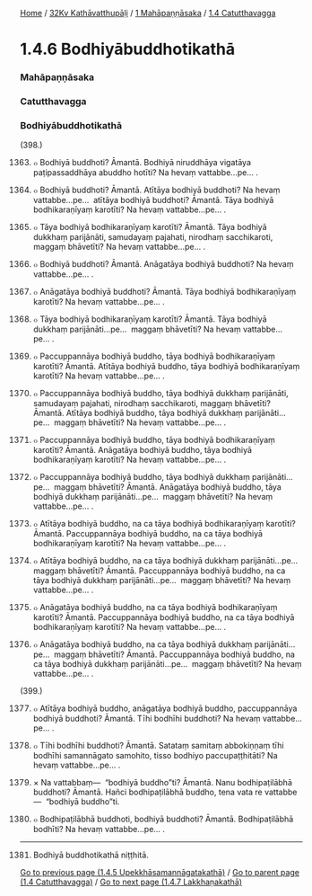 
[Home](/) / [32Kv Kathāvatthupāḷi](../../../32Kv.md) / [1 Mahāpaṇṇāsaka](../../1.md) / [1.4 Catutthavagga](../1.4.md)

# 1.4.6 Bodhiyābuddhotikathā

### Mahāpaṇṇāsaka

### Catutthavagga

### Bodhiyābuddhotikathā

(398.)

1363. ๐ Bodhiyā buddhoti? Āmantā. Bodhiyā niruddhāya vigatāya paṭipassaddhāya abuddho hotīti? Na hevaṃ vattabbe…pe… .

1364. ๐ Bodhiyā buddhoti? Āmantā. Atītāya bodhiyā buddhoti? Na hevaṃ vattabbe…pe…  atītāya bodhiyā buddhoti? Āmantā. Tāya bodhiyā bodhikaraṇīyaṃ karotīti? Na hevaṃ vattabbe…pe… .

1365. ๐ Tāya bodhiyā bodhikaraṇīyaṃ karotīti? Āmantā. Tāya bodhiyā dukkhaṃ parijānāti, samudayaṃ pajahati, nirodhaṃ sacchikaroti, maggaṃ bhāvetīti? Na hevaṃ vattabbe…pe… .

1366. ๐ Bodhiyā buddhoti? Āmantā. Anāgatāya bodhiyā buddhoti? Na hevaṃ vattabbe…pe… .

1367. ๐ Anāgatāya bodhiyā buddhoti? Āmantā. Tāya bodhiyā bodhikaraṇīyaṃ karotīti? Na hevaṃ vattabbe…pe… .

1368. ๐ Tāya bodhiyā bodhikaraṇīyaṃ karotīti? Āmantā. Tāya bodhiyā dukkhaṃ parijānāti…pe…  maggaṃ bhāvetīti? Na hevaṃ vattabbe…pe… .

1369. ๐ Paccuppannāya bodhiyā buddho, tāya bodhiyā bodhikaraṇīyaṃ karotīti? Āmantā. Atītāya bodhiyā buddho, tāya bodhiyā bodhikaraṇīyaṃ karotīti? Na hevaṃ vattabbe…pe… .

1370. ๐ Paccuppannāya bodhiyā buddho, tāya bodhiyā dukkhaṃ parijānāti, samudayaṃ pajahati, nirodhaṃ sacchikaroti, maggaṃ bhāvetīti? Āmantā. Atītāya bodhiyā buddho, tāya bodhiyā dukkhaṃ parijānāti…pe…  maggaṃ bhāvetīti? Na hevaṃ vattabbe…pe… .

1371. ๐ Paccuppannāya bodhiyā buddho, tāya bodhiyā bodhikaraṇīyaṃ karotīti? Āmantā. Anāgatāya bodhiyā buddho, tāya bodhiyā bodhikaraṇīyaṃ karotīti? Na hevaṃ vattabbe…pe… .

1372. ๐ Paccuppannāya bodhiyā buddho, tāya bodhiyā dukkhaṃ parijānāti…pe…  maggaṃ bhāvetīti? Āmantā. Anāgatāya bodhiyā buddho, tāya bodhiyā dukkhaṃ parijānāti…pe…  maggaṃ bhāvetīti? Na hevaṃ vattabbe…pe… .

1373. ๐ Atītāya bodhiyā buddho, na ca tāya bodhiyā bodhikaraṇīyaṃ karotīti? Āmantā. Paccuppannāya bodhiyā buddho, na ca tāya bodhiyā bodhikaraṇīyaṃ karotīti? Na hevaṃ vattabbe…pe… .

1374. ๐ Atītāya bodhiyā buddho, na ca tāya bodhiyā dukkhaṃ parijānāti…pe…  maggaṃ bhāvetīti? Āmantā. Paccuppannāya bodhiyā buddho, na ca tāya bodhiyā dukkhaṃ parijānāti…pe…  maggaṃ bhāvetīti? Na hevaṃ vattabbe…pe… .

1375. ๐ Anāgatāya bodhiyā buddho, na ca tāya bodhiyā bodhikaraṇīyaṃ karotīti? Āmantā. Paccuppannāya bodhiyā buddho, na ca tāya bodhiyā bodhikaraṇīyaṃ karotīti? Na hevaṃ vattabbe…pe… .

1376. ๐ Anāgatāya bodhiyā buddho, na ca tāya bodhiyā dukkhaṃ parijānāti…pe…  maggaṃ bhāvetīti? Āmantā. Paccuppannāya bodhiyā buddho, na ca tāya bodhiyā dukkhaṃ parijānāti…pe…  maggaṃ bhāvetīti? Na hevaṃ vattabbe…pe… .

(399.)

1377. ๐ Atītāya bodhiyā buddho, anāgatāya bodhiyā buddho, paccuppannāya bodhiyā buddhoti? Āmantā. Tīhi bodhīhi buddhoti? Na hevaṃ vattabbe…pe… .

1378. ๐ Tīhi bodhīhi buddhoti? Āmantā. Satataṃ samitaṃ abbokiṇṇaṃ tīhi bodhīhi samannāgato samohito, tisso bodhiyo paccupaṭṭhitāti? Na hevaṃ vattabbe…pe… .

1379. × Na vattabbaṃ—  “bodhiyā buddho”ti? Āmantā. Nanu bodhipaṭilābhā buddhoti? Āmantā. Hañci bodhipaṭilābhā buddho, tena vata re vattabbe—  “bodhiyā buddho”ti.

1380. ๐ Bodhipaṭilābhā buddhoti, bodhiyā buddhoti? Āmantā. Bodhipaṭilābhā bodhīti? Na hevaṃ vattabbe…pe… .

---

1381. Bodhiyā buddhotikathā niṭṭhitā.



[Go to previous page (1.4.5 Upekkhāsamannāgatakathā)](1.4.5.md) / [Go to parent page (1.4 Catutthavagga)](../1.4.md) / [Go to next page (1.4.7 Lakkhaṇakathā)](1.4.7.md)



